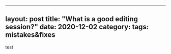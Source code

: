 ---
layout: post
title: "What is a good editing session?"
date: 2020-12-02
category: 
tags: mistakes&fixes
----

test
